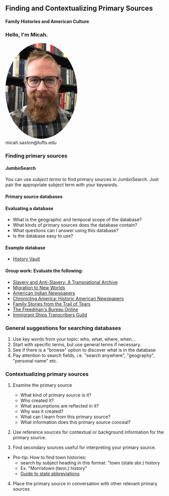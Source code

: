 ## Finding and Contextualizing Primary Sources
#### Family Histories and American Culture


### Hello, I'm Micah.
<img src="./images/saxton_profile.jpg" height=300 style="border-radius: 50%">
<br>
micah.saxton@tufts.edu


### Finding primary sources

#### JumboSearch
You can use *subject terms* to find primary sources in JumboSearch. Just pair the appropriate subject term with your keywords.

#### Primary source databases

#### Evaluating a database
* What is the geographic and temporal scope of the database?
* What kinds of primary sources does the database contain?
* What questions can I answer using this database?
* Is the database easy to use?

#### Example database
* [History Vault](https://www.library.tufts.edu/ezproxy/ezproxy.asp?location=proquesthistoryvault)

#### Group work: Evaluate the following:
* [Slavery and Anti-Slavery: A Transnational Archive](https://go-gale-com.ezproxy.library.tufts.edu/ps/start.do?p=SAS&u=mlin_m_tufts)
* [Migration to New Worlds](https://www.library.tufts.edu/ezproxy/ezproxy.asp?location=migrationtonewworlds)
* [American Indian Newspapers](https://www-americanindiannewspapers-amdigital-co-uk.ezproxy.library.tufts.edu/)
* [Chronicling America: Historic American Newspapers](https://chroniclingamerica.loc.gov/)
* [Family Stories from the Trail of Tears](https://ualrexhibits.org/tribalwriters/artifacts/Family-Stories-Trail-of-Tears.html#Carnes)
* [The Freedman's Bureau Online](http://freedmensbureau.com/)
* [Immigrant Ships Transcribers Guild](http://www.immigrantships.net)

### General suggestions for searching databases
1. Use key words from your topic: who, what, where, when...
2. Start with specific terms, but use general terms if necessary.
3. See if there is a "browse" option to discover what is in the database
4. Pay attention to search fields, i.e. "search anywhere", "geography", "personal name" etc.


### Contextualizing primary sources

1. Examine the primary source

    * What kind of primary source is it?
    * Who created it?
    * What assumptions are reflected in it?
    * Why was it created?
    * What can I learn from this primary source?
    * What information does this primary source conceal?

2. Use reference sources for contextual or background information for the primary source.

3. Find secondary sources useful for interpreting your primary source.

* Pro-tip: How to find town histories:
    * search by subject heading in this format: "town (state abr.) history
    * Ex. "Morristown (tenn.) history"
    * [Guide to state abbreviations](https://www.loc.gov/cds/desktop/cheatsheets/provinces_states_abbreviations.pdf)

4. Place the primary source in conversation with other relevant primary sources
